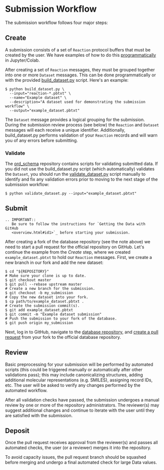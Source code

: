 # Submission Workflow

The submission workflow follows four major steps:

## Create

A submission consists of a set of `Reaction` protocol buffers that must be
created by the user. We have examples of how to do this
[programmatically](schema.html#jupyter-colab) in Jupyter/Colab.

After creating a set of `Reaction` messages, they must be grouped together into
one or more `Dataset` messages. This can be done programmatically or with the
provided
[build_dataset.py](https://github.com/Open-Reaction-Database/ord-schema/blob/master/ord_schema/scripts/build_dataset.py)
script. Here's an example:

```shell
$ python build_dataset.py \
  --input="reaction-*.pbtxt" \
  --name="Example dataset" \
  --description="A dataset used for demonstrating the submission workflow" \
  --output="example_dataset.pbtxt"
```

The `Dataset` message provides a logical grouping for the submission. During the
submission review process (see below) the `Reaction` and `Dataset` messages will
each receive a unique identifier. Additionally, build_dataset.py performs
validation of your `Reaction` records and will warn you of any errors before
submitting.

### Validate

The [ord_schema](https://github.com/Open-Reaction-Database/ord-schema)
repository contains scripts for validating submitted data. If you did not use
the build_dataset.py script (which automatically) validates the `Dataset`, you
should run the
[validate_dataset.py](https://github.com/Open-Reaction-Database/ord-schema/blob/master/ord_schema/scripts/validate_dataset.py)
script manually to identify and fix any validation errors prior to moving to the
next stage of the submission workflow:

```shell
$ python validate_dataset.py --input="example_dataset.pbtxt"
```

## Submit

```eval_rst
.. IMPORTANT::
   Be sure to follow the instructions for `Getting the Data with GitHub
   <overview.html#id1>`_ before starting your submission.
```

After creating a fork of the database repository (see the note above) we need to
start a pull request for the official repository on GitHub. Let's continue the
example from the _Create_ step, where we created `example_dataset.pbtxt` to hold
our `Reaction` messages. First, we create a new branch in our fork and add the
new dataset:

```shell
$ cd "${REPOSITORY}"
# Make sure your clone is up to date.
$ git checkout master
$ git pull --rebase upstream master
# Create a new branch for the submission.
$ git checkout -b my_submission
# Copy the new dataset into your fork.
$ cp path/to/example_dataset.pbtxt .
# Create the submission commit(s).
$ git add example_dataset.pbtxt
$ git commit -m "Example dataset submission"
# Push the submission to your fork of the database.
$ git push origin my_submission
```

Next, log in to GitHub, navigate to the [database
repository](https://github.com/Open-Reaction-Database/ord-submissions-test), and
[create a pull request](https://help.github.com/en/github/collaborating-with-issues-and-pull-requests/creating-a-pull-request-from-a-fork)
from your fork to the official database repository.

## Review

Basic preprocessing for your submission will be performed by automated scripts
(this could be triggered manually or automatically after other validations
pass); this may include canonicalizing structures, adding additional molecular
representations (e.g. SMILES), assigning record IDs, etc. The user will be asked
to verify any changes performed by the automated workflow.

After all validation checks have passed, the submission undergoes a manual
review by one or more of the repository administrators. The reviewer(s) may
suggest additional changes and continue to iterate with the user until they are
satisfied with the submission.

## Deposit  

Once the pull request receives approval from the reviewer(s) and passes all
automated checks, the user (or a reviewer) merges it into the repository.

To avoid capacity issues, the pull request branch should be squashed before
merging and undergo a final automated check for large Data values.
